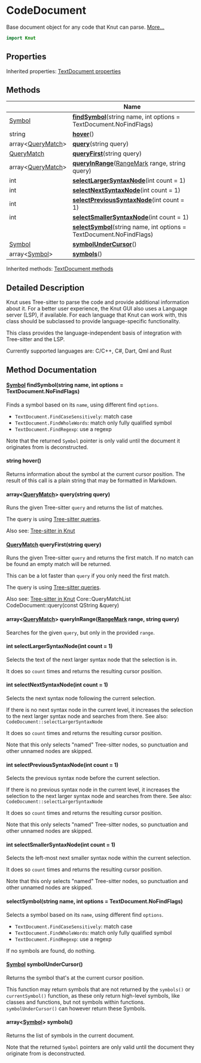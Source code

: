 # CodeDocument

Base document object for any code that Knut can parse. [More...](#detailed-description)

```qml
import Knut
```

## Properties


Inherited properties: [TextDocument properties](../knut/textdocument.md#properties)

## Methods

| | Name |
|-|-|
|[Symbol](../knut/symbol.md) |**[findSymbol](#findSymbol)**(string name, int options = TextDocument.NoFindFlags)|
|string |**[hover](#hover)**()|
|array&lt;[QueryMatch](../knut/querymatch.md)> |**[query](#query)**(string query)|
|[QueryMatch](../knut/querymatch.md) |**[queryFirst](#queryFirst)**(string query)|
|array&lt;[QueryMatch](../knut/querymatch.md)> |**[queryInRange](#queryInRange)**([RangeMark](../knut/rangemark.md) range, string query)|
|int |**[selectLargerSyntaxNode](#selectLargerSyntaxNode)**(int count = 1)|
|int |**[selectNextSyntaxNode](#selectNextSyntaxNode)**(int count = 1)|
|int |**[selectPreviousSyntaxNode](#selectPreviousSyntaxNode)**(int count = 1)|
|int |**[selectSmallerSyntaxNode](#selectSmallerSyntaxNode)**(int count = 1)|
||**[selectSymbol](#selectSymbol)**(string name, int options = TextDocument.NoFindFlags)|
|[Symbol](../knut/symbol.md) |**[symbolUnderCursor](#symbolUnderCursor)**()|
|array&lt;[Symbol](../knut/symbol.md)> |**[symbols](#symbols)**()|

Inherited methods: [TextDocument methods](../knut/textdocument.md#methods)

## Detailed Description

Knut uses Tree-sitter to parse the code and provide additional information about it.
For a better user experience, the Knut GUI also uses a Language server (LSP), if available.
For each language that Knut can work with, this class should be subclassed to provide language-specific
functionality.

This class provides the language-independent basis of integration with Tree-sitter and the LSP.

Currently supported languages are: C/C++, C#, Dart, Qml and Rust

## Method Documentation

#### <a name="findSymbol"></a>[Symbol](../knut/symbol.md) **findSymbol**(string name, int options = TextDocument.NoFindFlags)

Finds a symbol based on its `name`, using different find `options`.

- `TextDocument.FindCaseSensitively`: match case
- `TextDocument.FindWholeWords`: match only fully qualified symbol
- `TextDocument.FindRegexp`: use a regexp

Note that the returned `Symbol` pointer is only valid until the document it originates
from is deconstructed.

#### <a name="hover"></a>string **hover**()

Returns information about the symbol at the current cursor position.
The result of this call is a plain string that may be formatted in Markdown.

#### <a name="query"></a>array&lt;[QueryMatch](../knut/querymatch.md)> **query**(string query)

Runs the given Tree-sitter `query` and returns the list of matches.

The query is using [Tree-sitter
queries](https://tree-sitter.github.io/tree-sitter/using-parsers#pattern-matching-with-queries).

Also see: [Tree-sitter in Knut](../../getting-started/treesitter.md)

#### <a name="queryFirst"></a>[QueryMatch](../knut/querymatch.md) **queryFirst**(string query)

Runs the given Tree-sitter `query` and returns the first match.
If no match can be found an empty match will be returned.

This can be a lot faster than `query` if you only need the first match.

The query is using [Tree-sitter
queries](https://tree-sitter.github.io/tree-sitter/using-parsers#pattern-matching-with-queries).

Also see: [Tree-sitter in Knut](../../getting-started/treesitter.md)
 Core::QueryMatchList CodeDocument::query(const QString &query)

#### <a name="queryInRange"></a>array&lt;[QueryMatch](../knut/querymatch.md)> **queryInRange**([RangeMark](../knut/rangemark.md) range, string query)

Searches for the given `query`, but only in the provided `range`.


#### <a name="selectLargerSyntaxNode"></a>int **selectLargerSyntaxNode**(int count = 1)

Selects the text of the next larger syntax node that the selection is in.

It does so `count` times and returns the resulting cursor position.

#### <a name="selectNextSyntaxNode"></a>int **selectNextSyntaxNode**(int count = 1)

Selects the next syntax node following the current selection.

If there is no next syntax node in the current level, it increases the selection to the next larger syntax node and
searches from there. See also: `CodeDocument::selectLargerSyntaxNode`

It does so `count` times and returns the resulting cursor position.

Note that this only selects "named" Tree-sitter nodes, so punctuation and other unnamed nodes are skipped.

#### <a name="selectPreviousSyntaxNode"></a>int **selectPreviousSyntaxNode**(int count = 1)

Selects the previous syntax node before the current selection.

If there is no previous syntax node in the current level, it increases the selection to the next larger syntax node
and searches from there. See also: `CodeDocument::selectLargerSyntaxNode`

It does so `count` times and returns the resulting cursor position.

Note that this only selects "named" Tree-sitter nodes, so punctuation and other unnamed nodes are skipped.

#### <a name="selectSmallerSyntaxNode"></a>int **selectSmallerSyntaxNode**(int count = 1)

Selects the left-most next smaller syntax node within the current selection.

It does so `count` times and returns the resulting cursor position.

Note that this only selects "named" Tree-sitter nodes, so punctuation and other unnamed nodes are skipped.

#### <a name="selectSymbol"></a>**selectSymbol**(string name, int options = TextDocument.NoFindFlags)

Selects a symbol based on its `name`, using different find `options`.

- `TextDocument.FindCaseSensitively`: match case
- `TextDocument.FindWholeWords`: match only fully qualified symbol
- `TextDocument.FindRegexp`: use a regexp

If no symbols are found, do nothing.

#### <a name="symbolUnderCursor"></a>[Symbol](../knut/symbol.md) **symbolUnderCursor**()

Returns the symbol that's at the current cursor position.

This function may return symbols that are not returned by the `symbols()` or `currentSymbol()` function,
as these only return high-level symbols, like classes and functions, but not symbols within functions.
`symbolUnderCursor()` can however return these Symbols.

#### <a name="symbols"></a>array&lt;[Symbol](../knut/symbol.md)> **symbols**()

Returns the list of symbols in the current document.

Note that the returned `Symbol` pointers are only valid until the document they
originate from is deconstructed.
